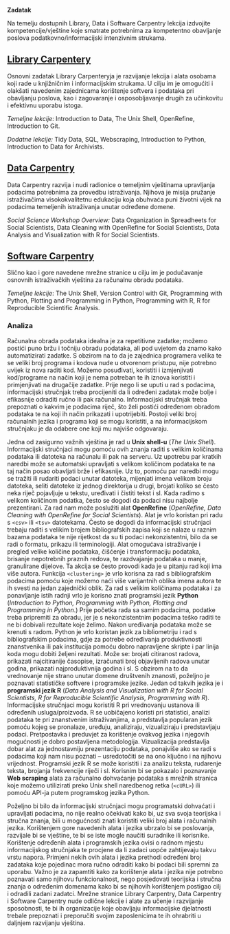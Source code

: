 **Zadatak**

Na temelju dostupnih Library, Data i Software Carpentry lekcija izdvojite kompetencije/vještine koje smatrate potrebnima za kompetentno obavljanje poslova podatkovno/informacijski intenzivnim strukama.

## [Library Carpentery](https://librarycarpentry.org)
Osnovni zadatak Library Carpenteryja je razvijanje lekcija i alata osobama koji rade u knjižničnim i informacijskim strukama. U cilju im je omogućiti i olakšati navedenim zajednicama korištenje softvera i podataka pri obavljanju poslova, kao i zagovaranje i osposobljavanje drugih za učinkovitu i efektivnu uporabu istoga.

*Temeljne lekcije*: Introduction to Data, The Unix Shell, OpenRefine, Introduction to Git.

*Dodatne lekcije:* Tidy Data, SQL, Webscraping, Introduction to Python, Introduction to Data for Archivists.

## [Data Carpentry](https://datacarpentry.org) 
Data Carpentry razvija i nudi radionice o temeljnim vještinama upravljanja podacima potrebnima za provedbu istraživanja. Njihova je misija pružanje istraživačima visokokvalitetnu edukaciju koja obuhvaća puni životni vijek na podacima temeljenih istraživanja unutar određene domene.

*Social Science Workshop Overview:* Data Organization in Spreadheets for Social Scientists, Data Cleaning with OpenRefine for Social Scientists, Data Analysis and Visualization with R for Social Scientists.

## [Software Carpentry](https://software-carpentry.org)
Slično kao i gore navedene mrežne stranice u cilju im je podučavanje osnovnih istraživačkih vještina za računalnu obradu podataka. 

*Temeljne lekcije*: The Unix Shell, Version Control with Git, Programming with Python, Plotting and Programming in Python, Programming with R, R for Reproducible Scientific Analysis.

### Analiza


Računalna obrada podataka idealna je za repetitivne zadatke; možemo postići puno bržu i točniju obradu podataka, ali pod uvjetom da znamo kako automatizirati zadatke.  S obzirom na to da je zajednica programera velika te se veliki broj programa i kodova nude u otvorenom pristupu, nije potrebno uvijek iz nova raditi kod. Možemo posuđivati, koristiti i izmjenjivati kod/programe na način koji je nema potreban te ih iznova koristiti i primjenjivati na drugačije zadatke. Prije nego li se uputi u rad s podacima,  informacijski stručnjak treba procijeniti da li određeni zadatak može bolje i efikasnije odraditi ručno ili pak računalno. Informacijski stručnjak treba prepoznati o kakvim je podacima riječ,  što želi postići određenom obradom podataka  te na koji ih način prikazati i upotrijebiti. Postoji veliki broj računalnih jezika i programa koji se mogu koristiti, a na informacijskom stručnjaku je da odabere one koji mu najviše odgovaraju. 

Jedna od zasigurno važnih vještina je rad u **Unix shell-u** (*The Unix Shell*). Informacijski stručnjaci mogu pomoću ovih znanja  raditi s velikim količinama podataka ili datoteka na računalu ili pak na serveru. Uz upotrebu par kratkih naredbi može se automatski upravljati s velikom količinom podataka te na taj način posao obavljati brže i efikasnije.  Uz to, pomoću par naredbi mogu se tražiti ili rudariti podaci unutar datoteka, mijenjati imena velikom broju datoteka, seliti datoteke iz jednog direktorija u drugi, brojati koliko se često neka riječ pojavljuje u tekstu, uređivati i čistiti tekst i sl. Kada radimo s velikom količinom podatka, često se dogodi da podaci nisu najbolje prezentirani. Za rad nam može poslužiti alat **OpenRefine** (*OpenRefine, Data Cleaning with OpenRefine for Social Scientists*). Alat je vrlo koristan pri radu s `<csv>` ili `<tsv>` datotekama. Često se dogodi da informacijski stručnjaci trebaju raditi s velikim brojem bibliografskih zapisa koji se nalaze u raznim bazama podataka te nije rijetkost da su ti podaci nekonzistentni, bilo da se radi o formatu, prikazu ili terminologiji. Alat omogućava istraživanje i pregled velike količine podataka, čišćenje i transformaciju podataka, brisanje nepotrebnih praznih redova, te razdvajanje podataka u manje, granulirane dijelove. Ta akcija se često provodi kada je u pitanju rad koji ima više autora. Funkcija `<clustering>` je vrlo korisna za rad s bibliografskim podacima pomoću koje možemo naći više varijantnih oblika imena autora te ih svesti na jedan zajednički oblik. 
Za rad s velikim količinama podataka i za ponavljanje istih radnji vrlo je korisno znati programski jezik **Python** (*Introduction to Python, Programming with Python, Plotting and Programming in Python*.) Prije početka rada sa samim podacima, podatke treba pripremiti za obradu, jer je s nekonzistentnim podacima teško raditi te ne bi dobivali rezultate koje želimo. Nakon uređivanja podataka može se krenuti s radom. Python je vrlo koristan jezik za bibliometriju i rad s bibliografskim podacima, gdje za potrebe određivanja produktivnosti znanstvenika ili pak institucija pomoću dobro napravljene skripte i par linija koda mogu dobiti željeni rezultati. Može se: brojati citiranost radova, prikazati najcitiranije časopise, izračunati broj objavljenih radova unutar godina, prikazati najproduktivnija godina i sl. 
S obzirom na to da vrednovanje nije strano unutar domene društvenih znanosti, poželjno je poznavati statističke softvere i programske jezike. Jedan od takvih jezika je i **programski jezik R** (*Data Analysis and Visualization with R for Social Scientists, R for Reproducible Scientific Analysis, Programming with R*). Informacijske stručnjaci mogu koristiti R pri vrednovanju ustanova ili određenih usluga/proizvoda. R se uobičajeno koristi pri statistici, analizi podataka te pri znanstvenim istraživanjima, a predstavlja popularan jezik pomoću kojeg se pronalaze, uređuju, analiziraju, vizualiziraju i predstavljaju podaci. Pretpostavka i preduvjet za korištenje ovakvog jezika i njegovih mogućnosti  je dobro postavljena metodologija. Vizualizacija predstavlja dobar alat za jednostavniju prezentaciju podataka, ponajviše ako se radi s podacima koji nam nisu poznati – usredotočiti se na ono ključno i na njihovu vrijednost. Programski jezik R se može koristiti i za analizu teksta, rudarenje teksta, brojanja frekvencije riječi i sl. 
Korisnim bi se pokazalo i poznavanje **Web scraping** alata za računalno dohvaćanje podataka s mrežnih stranica koje možemo utilizirati preko Unix shell naredbenog retka (`<cURL>`) ili pomoću API-ja putem programskog jezika Python.


Poželjno bi bilo da informacijski stručnjaci mogu programatski dohvaćati i upravljati podacima, no nije realno očekivati kako bi, uz sva svoja teorijska i stručna znanja, bili u mogućnosti znati koristiti veliki broj alata i računalnih jezika. Korištenjem gore navedenih alata i jezika ubrzalo bi se poslovanja, razvijale bi se vještine, te bi se iste mogle naučiti suradnike ili korisnike. Korištenje određenih alata i programskih jezika ovisi o radnom mjestu informacijskog stručnjaka te procjene da li zadaci uopće zahtijevaju takvu vrstu napora. Primjeni nekih ovih alata i jezika prethodi određeni broj zadataka koje pojedinac mora ručno odraditi kako bi podaci bili spremni za uporabu. Važno je za zapamtiti kako za korištenje alata i jezika nije potrebno poznavati samo njihovu funkcionalnost, nego posjedovati teorijska i stručna znanja o određenim domenama kako bi se njihovih korištenjem postigao cilj i odradili zadani  zadatci. Mrežne stranice Library Carpentry, Data Carpentry i Software Carpentry nude odlične lekcije i alate za učenje i razvijanje sposobnosti, te bi ih organizacije koje obavljaju informacijske djelatnosti trebale prepoznati i preporučiti svojim zaposlenicima te ih ohrabriti u daljnjem razvijanju vještina. 




